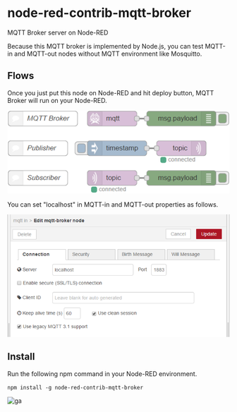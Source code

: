 # node-red-contrib-mqtt-broker
MQTT Broker server on Node-RED

Because this MQTT broker is implemented by Node.js, you can test MQTT-in and MQTT-out nodes without MQTT environment like Mosquitto.

## Flows
Once you just put this node on Node-RED and hit deploy button, MQTT Broker will run on your Node-RED.

![flows](flows.png)

You can set "localhost" in MQTT-in and MQTT-out properties as follows.

![setting](setting.png)

## Install
Run the following npm command in your Node-RED environment.
```
npm install -g node-red-contrib-mqtt-broker
```

![ga](https://www.google-analytics.com/collect?v=1&t=pageview&tid=UA-104529747-1&cid=b14f9d5f-b0df-40f9-91c4-a5bde71d3028&dp=https%3A%2F%2Fflows.nodered.org%2Fnode%2Fnode-red-contrib-mqtt-broker)

